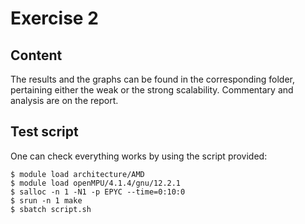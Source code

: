 # Exercise 2

## Content
The results and the graphs can be found in the corresponding folder, pertaining either the weak or the strong scalability. Commentary and analysis are on the report.

## Test script
One can check everything works by using the script provided:

    $ module load architecture/AMD
    $ module load openMPU/4.1.4/gnu/12.2.1
    $ salloc -n 1 -N1 -p EPYC --time=0:10:0
    $ srun -n 1 make
    $ sbatch script.sh
